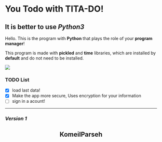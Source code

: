 # You Todo with TITA-DO!

## It is better to use *Python3*

Hello. This is the program with **Python** that plays the role of your **program manager**!

This program is made with **pickled** and **time** libraries, which are installed by **default** and do not need to be installed.

![](http://s10.picofile.com/file/8406880900/2020_08_26_20_16_10.gif)


### TODO List 

- [x]  load last data!
- [x]  Make the app more secure, Uses encryption for your information
- [ ]  sign in a acount!

----------------------

###     *Version* *1* 

## <center>KomeilParseh</center> 

